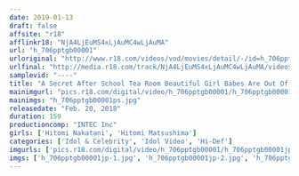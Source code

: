 ```yaml
---
date: 2019-01-13
draft: false
affsite: "r18"
afflinkr18: "NjA4LjEuMS4xLjAuMC4wLjAuMA"
url: "h_706pptgb00001"
urloriginal: "http://www.r18.com/videos/vod/movies/detail/-/id=h_706pptgb00001"
urlfinal: "http://media.r18.com/track/NjA4LjEuMS4xLjAuMC4wLjAuMA/videos/vod/movies/detail/-/id=h_706pptgb00001"
samplevid: "----"
title: "A Secret After School Tea Room Beautiful Girl Babes Are Out Of Control In Slick And Slippery Sex!"
mainimgurl: "pics.r18.com/digital/video/h_706pptgb00001/h_706pptgb00001ps.jpg"
mainimgs: "h_706pptgb00001ps.jpg"
releasedate: "Feb. 20, 2018"
duration: 159
productioncomp: "INTEC Inc"
girls: ['Hitomi Nakatani', 'Hitomi Matsushima']
categories: ['Idol & Celebrity', 'Idol Video', 'Hi-Def']
imgurls: ['pics.r18.com/digital/video/h_706pptgb00001/h_706pptgb00001jp-1.jpg', 'pics.r18.com/digital/video/h_706pptgb00001/h_706pptgb00001jp-2.jpg', 'pics.r18.com/digital/video/h_706pptgb00001/h_706pptgb00001jp-3.jpg', 'pics.r18.com/digital/video/h_706pptgb00001/h_706pptgb00001jp-4.jpg', 'pics.r18.com/digital/video/h_706pptgb00001/h_706pptgb00001jp-5.jpg', 'pics.r18.com/digital/video/h_706pptgb00001/h_706pptgb00001jp-6.jpg', 'pics.r18.com/digital/video/h_706pptgb00001/h_706pptgb00001jp-7.jpg', 'pics.r18.com/digital/video/h_706pptgb00001/h_706pptgb00001jp-8.jpg', 'pics.r18.com/digital/video/h_706pptgb00001/h_706pptgb00001jp-9.jpg', 'pics.r18.com/digital/video/h_706pptgb00001/h_706pptgb00001jp-10.jpg', 'pics.r18.com/digital/video/h_706pptgb00001/h_706pptgb00001jp-11.jpg', 'pics.r18.com/digital/video/h_706pptgb00001/h_706pptgb00001jp-12.jpg', 'pics.r18.com/digital/video/h_706pptgb00001/h_706pptgb00001jp-13.jpg', 'pics.r18.com/digital/video/h_706pptgb00001/h_706pptgb00001jp-14.jpg', 'pics.r18.com/digital/video/h_706pptgb00001/h_706pptgb00001jp-15.jpg', 'pics.r18.com/digital/video/h_706pptgb00001/h_706pptgb00001jp-16.jpg', 'pics.r18.com/digital/video/h_706pptgb00001/h_706pptgb00001jp-17.jpg', 'pics.r18.com/digital/video/h_706pptgb00001/h_706pptgb00001jp-18.jpg', 'pics.r18.com/digital/video/h_706pptgb00001/h_706pptgb00001jp-19.jpg', 'pics.r18.com/digital/video/h_706pptgb00001/h_706pptgb00001jp-20.jpg']
imgs: ['h_706pptgb00001jp-1.jpg', 'h_706pptgb00001jp-2.jpg', 'h_706pptgb00001jp-3.jpg', 'h_706pptgb00001jp-4.jpg', 'h_706pptgb00001jp-5.jpg', 'h_706pptgb00001jp-6.jpg', 'h_706pptgb00001jp-7.jpg', 'h_706pptgb00001jp-8.jpg', 'h_706pptgb00001jp-9.jpg', 'h_706pptgb00001jp-10.jpg', 'h_706pptgb00001jp-11.jpg', 'h_706pptgb00001jp-12.jpg', 'h_706pptgb00001jp-13.jpg', 'h_706pptgb00001jp-14.jpg', 'h_706pptgb00001jp-15.jpg', 'h_706pptgb00001jp-16.jpg', 'h_706pptgb00001jp-17.jpg', 'h_706pptgb00001jp-18.jpg', 'h_706pptgb00001jp-19.jpg', 'h_706pptgb00001jp-20.jpg']
---
```

